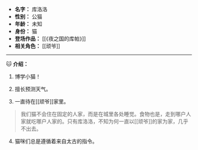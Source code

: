 
- **名字：** 库洛洛
- **性别：** 公猫
- **年龄：** 未知
- **身份：** 猫
- **登场作品：** [[《夜之国的库帕》]]
- **相关角色：** [[顽爷]] 

---

🐱 **介绍：** 

1. 博学小猫！

2. 擅长预测天气。

3. 一直待在[[顽爷]]家里。

> 我们猫不会住在固定的人家，而是在城里各处睡觉。食物也是，走到哪户人家就吃哪户人家的。只有库洛洛，不知为何一直以[[顽爷]]的家为家，几乎不出去。

4. 猫咪们总是遵循着来自太古的指令。